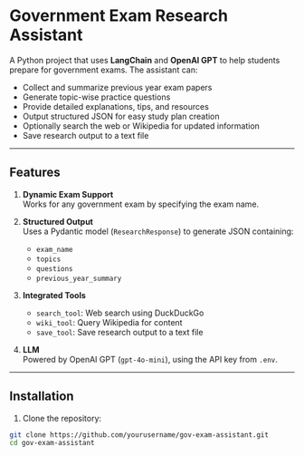 # Government Exam Research Assistant

A Python project that uses **LangChain** and **OpenAI GPT** to help students prepare for government exams. The assistant can:

- Collect and summarize previous year exam papers
- Generate topic-wise practice questions
- Provide detailed explanations, tips, and resources
- Output structured JSON for easy study plan creation
- Optionally search the web or Wikipedia for updated information
- Save research output to a text file

---

## Features

1. **Dynamic Exam Support**  
   Works for any government exam by specifying the exam name.

2. **Structured Output**  
   Uses a Pydantic model (`ResearchResponse`) to generate JSON containing:
   - `exam_name`
   - `topics`
   - `questions`
   - `previous_year_summary`

3. **Integrated Tools**  
   - `search_tool`: Web search using DuckDuckGo  
   - `wiki_tool`: Query Wikipedia for content  
   - `save_tool`: Save research output to a text file  

4. **LLM**  
   Powered by OpenAI GPT (`gpt-4o-mini`), using the API key from `.env`.

---

## Installation

1. Clone the repository:

```bash
git clone https://github.com/yourusername/gov-exam-assistant.git
cd gov-exam-assistant
